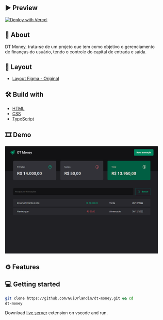 </div>

## ▶ Preview

[![Deploy with Vercel](https://vercel.com/button)](https://dt-money-ruby-six.vercel.app/)

## 📃 About

DT Money, trata-se de um projeto que tem como objetivo o gerenciamento de finanças do usuário, tendo o controle do capital de entrada e saida.

## 🎨 Layout

- [Layout Figma - Original](https://www.figma.com/community/file/1138814493269096792)

## 🛠 Build with

- [HTML]()
- [CSS]()
- [TypeScript]()

## 🎞 Demo

<img src="src/assets/demo1.png">

## ⚙ Features

## 💻 Getting started

```sh
git clone https://github.com/GuiOrlandin/dt-money.git && cd
dt-money
```

Download [live server](https://marketplace.visualstudio.com/items?itemName=ritwickdey.LiveServer) extension on vscode and run.
